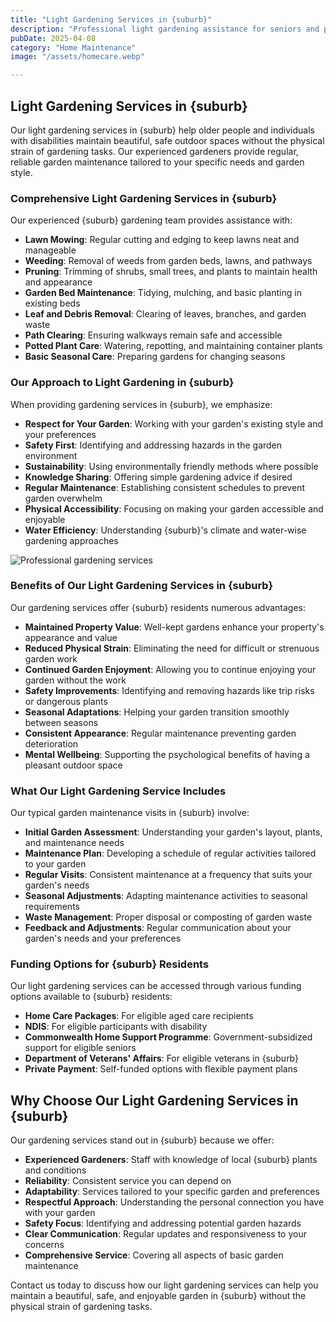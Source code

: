 ```yaml
---
title: "Light Gardening Services in {suburb}"
description: "Professional light gardening assistance for seniors and people with disabilities in {suburb}. Our experienced gardeners help maintain your garden's beauty and safety while respecting your preferences and garden style."
pubDate: 2025-04-08
category: "Home Maintenance"
image: "/assets/homecare.webp"

---
```


## Light Gardening Services in {suburb}

Our light gardening services in {suburb} help older people and individuals with disabilities maintain beautiful, safe outdoor spaces without the physical strain of gardening tasks. Our experienced gardeners provide regular, reliable garden maintenance tailored to your specific needs and garden style.

### Comprehensive Light Gardening Services in {suburb}

Our experienced {suburb} gardening team provides assistance with:

- **Lawn Mowing**: Regular cutting and edging to keep lawns neat and manageable
- **Weeding**: Removal of weeds from garden beds, lawns, and pathways
- **Pruning**: Trimming of shrubs, small trees, and plants to maintain health and appearance
- **Garden Bed Maintenance**: Tidying, mulching, and basic planting in existing beds
- **Leaf and Debris Removal**: Clearing of leaves, branches, and garden waste
- **Path Clearing**: Ensuring walkways remain safe and accessible
- **Potted Plant Care**: Watering, repotting, and maintaining container plants
- **Basic Seasonal Care**: Preparing gardens for changing seasons

### Our Approach to Light Gardening in {suburb}

When providing gardening services in {suburb}, we emphasize:

- **Respect for Your Garden**: Working with your garden's existing style and your preferences
- **Safety First**: Identifying and addressing hazards in the garden environment
- **Sustainability**: Using environmentally friendly methods where possible
- **Knowledge Sharing**: Offering simple gardening advice if desired
- **Regular Maintenance**: Establishing consistent schedules to prevent garden overwhelm
- **Physical Accessibility**: Focusing on making your garden accessible and enjoyable
- **Water Efficiency**: Understanding {suburb}'s climate and water-wise gardening approaches

![Professional gardening services](/assets/gardener.webp)

### Benefits of Our Light Gardening Services in {suburb}

Our gardening services offer {suburb} residents numerous advantages:

- **Maintained Property Value**: Well-kept gardens enhance your property's appearance and value
- **Reduced Physical Strain**: Eliminating the need for difficult or strenuous garden work
- **Continued Garden Enjoyment**: Allowing you to continue enjoying your garden without the work
- **Safety Improvements**: Identifying and removing hazards like trip risks or dangerous plants
- **Seasonal Adaptations**: Helping your garden transition smoothly between seasons
- **Consistent Appearance**: Regular maintenance preventing garden deterioration
- **Mental Wellbeing**: Supporting the psychological benefits of having a pleasant outdoor space

### What Our Light Gardening Service Includes

Our typical garden maintenance visits in {suburb} involve:

- **Initial Garden Assessment**: Understanding your garden's layout, plants, and maintenance needs
- **Maintenance Plan**: Developing a schedule of regular activities tailored to your garden
- **Regular Visits**: Consistent maintenance at a frequency that suits your garden's needs
- **Seasonal Adjustments**: Adapting maintenance activities to seasonal requirements
- **Waste Management**: Proper disposal or composting of garden waste
- **Feedback and Adjustments**: Regular communication about your garden's needs and your preferences

### Funding Options for {suburb} Residents

Our light gardening services can be accessed through various funding options available to {suburb} residents:

- **Home Care Packages**: For eligible aged care recipients
- **NDIS**: For eligible participants with disability
- **Commonwealth Home Support Programme**: Government-subsidized support for eligible seniors
- **Department of Veterans' Affairs**: For eligible veterans in {suburb}
- **Private Payment**: Self-funded options with flexible payment plans

## Why Choose Our Light Gardening Services in {suburb}

Our gardening services stand out in {suburb} because we offer:

- **Experienced Gardeners**: Staff with knowledge of local {suburb} plants and conditions
- **Reliability**: Consistent service you can depend on
- **Adaptability**: Services tailored to your specific garden and preferences
- **Respectful Approach**: Understanding the personal connection you have with your garden
- **Safety Focus**: Identifying and addressing potential garden hazards
- **Clear Communication**: Regular updates and responsiveness to your concerns
- **Comprehensive Service**: Covering all aspects of basic garden maintenance

Contact us today to discuss how our light gardening services can help you maintain a beautiful, safe, and enjoyable garden in {suburb} without the physical strain of gardening tasks. 